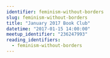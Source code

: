 ```yaml
---
identifier: feminism-without-borders
slug: feminism-without-borders
title: "January 2017 Book Club"
datetime: "2017-01-15 14:00:00"
meetup_identifier: "236247993"
reading_identifiers:
  - feminism-without-borders
---
```

